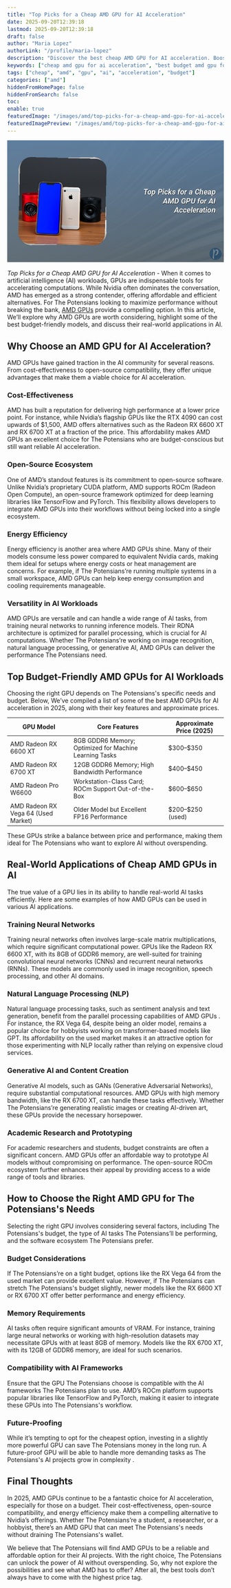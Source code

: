 ```yaml
---
title: "Top Picks for a Cheap AMD GPU for AI Acceleration"
date: 2025-09-20T12:39:18
lastmod: 2025-09-20T12:39:18
draft: false
author: "Maria Lopez"
authorLink: "/profile/maria-lopez"
description: "Discover the best cheap AMD GPU for AI acceleration. Boost your AI projects with powerful, budget-friendly GPUs perfect for machine learning tasks!"
keywords: ["cheap amd gpu for ai acceleration", "best budget amd gpu for ai", "affordable amd gpu for ai workloads"]
tags: ["cheap", "amd", "gpu", "ai", "acceleration", "budget"]
categories: ["amd"]
hiddenFromHomePage: false
hiddenFromSearch: false
toc:
enable: true
featuredImage: "/images/amd/top-picks-for-a-cheap-amd-gpu-for-ai-acceleration.jpg"
featuredImagePreview: "/images/amd/top-picks-for-a-cheap-amd-gpu-for-ai-acceleration.jpg"
---
```


![Top Picks for a Cheap AMD GPU for AI Acceleration](/images/amd/top-picks-for-a-cheap-amd-gpu-for-ai-acceleration.jpg)


*Top Picks for a Cheap AMD GPU for AI Acceleration* - When it comes to artificial intelligence (AI) workloads, GPUs are indispensable tools for accelerating computations. While Nvidia often dominates the conversation, AMD has emerged as a strong contender, offering affordable and efficient alternatives. For The Potensians looking to maximize performance without breaking the bank, [AMD GPUs](/amd/top-amd-gpus-for-high-performance-gaming) provide a compelling option. In this article, We’ll explore why AMD GPUs are worth considering, highlight some of the best budget-friendly models, and discuss their real-world applications in AI.

## Why Choose an AMD GPU for AI Acceleration?

AMD GPUs have gained traction in the AI community for several reasons.  From cost-effectiveness to open-source compatibility, they offer unique advantages that make them a viable choice for AI acceleration.

### Cost-Effectiveness

AMD has built a reputation for delivering high performance at a lower price point. For instance, while Nvidia’s flagship GPUs like the RTX 4090 can cost upwards of $1,500, AMD offers alternatives such as the Radeon RX 6600 XT and RX 6700 XT at a fraction of the price. This affordability makes AMD GPUs an excellent choice for The Potensians who are budget-conscious but still want reliable AI acceleration.

### Open-Source Ecosystem

One of AMD’s standout features is its commitment to open-source software. Unlike Nvidia’s proprietary CUDA platform, AMD supports ROCm (Radeon Open Compute), an open-source framework optimized for deep learning libraries like TensorFlow and PyTorch. This flexibility allows developers to integrate AMD GPUs into their workflows without being locked into a single ecosystem.

### Energy Efficiency

Energy efficiency is another area where AMD GPUs shine. Many of their models consume less power compared to equivalent Nvidia cards, making them ideal for setups where energy costs or heat management are concerns. For example, if The Potensians’re running multiple systems in a small workspace, AMD GPUs can help keep energy consumption and cooling requirements manageable.

### Versatility in AI Workloads

AMD GPUs are versatile and can handle a wide range of AI tasks, from training neural networks to running inference models. Their RDNA architecture is optimized for parallel processing, which is crucial for AI computations. Whether The Potensians’re working on image recognition, natural language processing, or generative AI, AMD GPUs can deliver the performance The Potensians need.

## Top Budget-Friendly AMD GPUs for AI Workloads

Choosing the right GPU depends on The Potensians's specific needs and budget. Below, We’ve compiled a list of some of the best AMD GPUs for AI acceleration in 2025, along with their key features and approximate prices.

<div class="table-responsive">
<table class="html-table">
<thead>
<tr>
<th>GPU Model</th>
<th>Core Features</th>
<th>Approximate Price (2025)</th>
</tr>
</thead>
<tbody>
<tr>
<td>AMD Radeon RX 6600 XT</td>
<td>8GB GDDR6 Memory; Optimized for Machine Learning Tasks</td>
<td>$300–$350</td>
</tr>
<tr>
<td>AMD Radeon RX 6700 XT</td>
<td>12GB GDDR6 Memory; High Bandwidth Performance</td>
<td>$400–$450</td>
</tr>
<tr>
<td>AMD Radeon Pro W6600</td>
<td>Workstation-Class Card; ROCm Support Out-of-the-Box</td>
<td>$600–$650</td>
</tr>
<tr>
<td>AMD Radeon RX Vega 64 (Used Market)</td>
<td>Older Model but Excellent FP16 Performance</td>
<td>$200–$250 (used)</td>
</tr>
</tbody>
</table>
</div>

These GPUs strike a balance between price and performance, making them ideal for The Potensians who want to explore AI without overspending.

## Real-World Applications of Cheap AMD GPUs in AI

The true value of a GPU lies in its ability to handle real-world AI tasks efficiently. Here are some examples of how AMD GPUs can be used in various AI applications.

### Training Neural Networks

Training neural networks often involves large-scale matrix multiplications, which require significant computational power. GPUs like the Radeon RX 6600 XT, with its 8GB of GDDR6 memory, are well-suited for training convolutional neural networks (CNNs) and recurrent neural networks (RNNs). These models are commonly used in image recognition, speech processing, and other AI domains.

### Natural Language Processing (NLP)

Natural language processing tasks, such as sentiment analysis and text generation, benefit from the parallel processing capabilities of AMD GPUs . For instance, the RX Vega 64, despite being an older model, remains a popular choice for hobbyists working on transformer-based models like GPT. Its affordability on the used market makes it an attractive option for those experimenting with NLP locally rather than relying on expensive cloud services.

### Generative AI and Content Creation

Generative AI models, such as GANs (Generative Adversarial Networks), require substantial computational resources. AMD GPUs with high memory bandwidth, like the RX 6700 XT, can handle these tasks effectively. Whether The Potensians’re generating realistic images or creating AI-driven art, these GPUs provide the necessary horsepower.

### Academic Research and Prototyping

For academic researchers and students, budget constraints are often a significant concern. AMD GPUs offer an affordable way to prototype AI models without compromising on performance. The open-source ROCm ecosystem further enhances their appeal by providing access to a wide range of tools and libraries.

## How to Choose the Right AMD GPU for The Potensians's Needs

Selecting the right GPU involves considering several factors, including The Potensians's budget, the type of AI tasks The Potensians’ll be performing, and the software ecosystem The Potensians prefer.

### Budget Considerations

If The Potensians’re on a tight budget, options like the RX Vega 64 from the used market can provide excellent value. However, if The Potensians can stretch The Potensians's budget slightly, newer models like the RX 6600 XT or RX 6700 XT offer better performance and energy efficiency.

### Memory Requirements

AI tasks often require significant amounts of VRAM. For instance, training large neural networks or working with high-resolution datasets may necessitate GPUs with at least 8GB of memory. Models like the RX 6700 XT, with its 12GB of GDDR6 memory, are ideal for such scenarios.

### Compatibility with AI Frameworks

Ensure that the GPU The Potensians choose is compatible with the AI frameworks The Potensians plan to use. AMD’s ROCm platform supports popular libraries like TensorFlow and PyTorch, making it easier to integrate these GPUs into The Potensians's workflow.

### Future-Proofing

While it’s tempting to opt for the cheapest option, investing in a slightly more powerful GPU can save The Potensians money in the long run. A future-proof GPU will be able to handle more demanding tasks as The Potensians's AI projects grow in complexity .

## Final Thoughts

In 2025, AMD GPUs continue to be a fantastic choice for AI acceleration, especially for those on a budget. Their cost-effectiveness, open-source compatibility, and energy efficiency make them a compelling alternative to Nvidia’s offerings. Whether The Potensians’re a student, a researcher, or a hobbyist, there’s an AMD GPU that can meet The Potensians's needs without draining The Potensians's wallet.

We believe that The Potensians will find AMD GPUs to be a reliable and affordable option for their AI projects. With the right choice, The Potensians can unlock the power of AI without overspending. So, why not explore the possibilities and see what AMD has to offer? After all, the best tools don’t always have to come with the highest price tag.